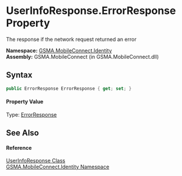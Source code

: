 UserInfoResponse.ErrorResponse Property
=======================================
The response if the network request returned an error

**Namespace:** [GSMA.MobileConnect.Identity][1]  
**Assembly:** GSMA.MobileConnect (in GSMA.MobileConnect.dll)

Syntax
------

```csharp
public ErrorResponse ErrorResponse { get; set; }
```

#### Property Value
Type: [ErrorResponse][2]

See Also
--------

#### Reference
[UserInfoResponse Class][3]  
[GSMA.MobileConnect.Identity Namespace][1]  

[1]: ../README.md
[2]: ../../GSMA.MobileConnect/ErrorResponse/README.md
[3]: README.md
[4]: ../../_icons/Help.png